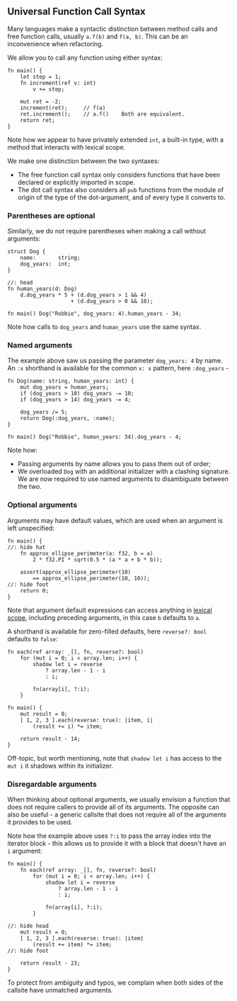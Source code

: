 
## Universal Function Call Syntax

Many languages make a syntactic distinction between method calls and free function calls, usually `a.f(b)` and `f(a, b)`. This can be an inconvenience when refactoring.

We allow you to call any function using either syntax:

```
fn main() {
    let step = 1;
    fn increment(ref v: int)
        v += step;

    mut ret = -2;
    increment(ret);     // f(a)
    ret.increment();    // a.f()    Both are equivalent.
    return ret;
}
```

Note how we appear to have privately extended `int`, a built-in type, with a method that interacts with lexical scope.

We make one distinction between the two syntaxes:

- The free function call syntax only considers functions that have been declared or explicitly imported in scope.
- The dot call syntax also considers all `pub` functions from the module of origin of the type of the dot-argument, and of every type it converts to.

### Parentheses are optional

Similarly, we do not require parentheses when making a call without arguments:

```
struct Dog {
    name:       string;
    dog_years:  int;
}

//: head
fn human_years(d: Dog)
    d.dog_years * 5 + (d.dog_years > 1 && 4)
                    + (d.dog_years > 0 && 10);

fn main() Dog("Robbie", dog_years: 4).human_years - 34;
```

Note how calls to `dog_years` and `human_years` use the same syntax.

### Named arguments

The example above saw us passing the parameter `dog_years: 4` by name. An `:x` shorthand is available for the common `x: x` pattern, here `:dog_years` -

```
fn Dog(name: string, human_years: int) {
    mut dog_years = human_years;
    if (dog_years > 10) dog_years -= 10;
    if (dog_years > 14) dog_years -= 4;

    dog_years /= 5;
    return Dog(:dog_years, :name);
}

fn main() Dog("Robbie", human_years: 34).dog_years - 4;
```

Note how:
- Passing arguments by name allows you to pass them out of order;
- We overloaded `Dog` with an additional initializer with a clashing signature. We are now required to use named arguments to disambiguate between the two.

### Optional arguments

Arguments may have default values, which are used when an argument is left unspecified:

```standalone
fn main() {
//: hide hat
    fn approx_ellipse_perimeter(a: f32, b = a)
        2 * f32.PI * sqrt(0.5 * (a * a + b * b));

    assert(approx_ellipse_perimeter(10)
        == approx_ellipse_perimeter(10, 10));
//: hide foot
    return 0;
}
```

Note that argument default expressions can access anything in [lexical scope](lexical-scope.md), including preceding arguments, in this case `b` defaults to `a`.

A shorthand is available for zero-filled defaults, here `reverse?: bool` defaults to `false`:

```standalone
fn each(ref array: _[], fn, reverse?: bool)
    for (mut i = 0; i < array.len; i++) {
        shadow let i = reverse
            ? array.len - 1 - i
            : i;

        fn(array[i], ?:i);
    }

fn main() {
    mut result = 0;
    [ 1, 2, 3 ].each(reverse: true): |item, i|
        (result += i) *= item;

    return result - 14;
}
```

Off-topic, but worth mentioning, note that `shadow let i` has access to the `mut i` it shadows within its initializer.

### Disregardable arguments

When thinking about optional arguments, we usually envision a function that does not require callers to provide all of its arguments. The opposite can also be useful - a generic callsite that does not require all of the arguments it provides to be used.

Note how the example above uses `?:i` to pass the array index into the iterator block - this allows us to provide it with a block that doesn't have an `i` argument:

```standalone
fn main() {
    fn each(ref array: _[], fn, reverse?: bool)
        for (mut i = 0; i < array.len; i++) {
            shadow let i = reverse
                ? array.len - 1 - i
                : i;

            fn(array[i], ?:i);
        }

//: hide head
    mut result = 0;
    [ 1, 2, 3 ].each(reverse: true): |item|
        (result += item) *= item;
//: hide foot

    return result - 23;
}
```

To protect from ambiguity and typos, we complain when both sides of the callsite have unmatched arguments.

